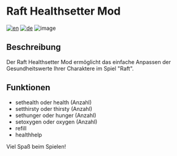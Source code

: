 # Raft Healthsetter Mod
[![en](https://img.shields.io/badge/lang-en-green.svg)](https://github.com/derfuxde/healthsetter/blob/main/README.md)
[![de](https://img.shields.io/badge/lang-de-red.svg)](https://github.com/derfuxde/healthsetter/blob/main/README.de.md)
![image](banner.jpg)


## Beschreibung

Der Raft Healthsetter Mod ermöglicht das einfache Anpassen der Gesundheitswerte Ihrer Charaktere im Spiel "Raft".

## Funktionen

- sethealth oder health (Anzahl)
- setthirsty oder thirsty (Anzahl)
- sethunger oder hunger (Anzahl)
- setoxygen oder oxygen (Anzahl)
- refill
- healthhelp

Viel Spaß beim Spielen!
